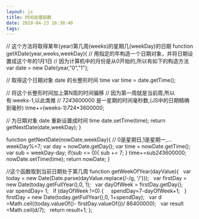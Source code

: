 ```yaml
---
layout: js
title: 时间处理函数
date: 2019-04-23 16:30:40
tags:
---
```


// 这个方法将取得某年(year)第几周(weeks)的星期几(weekDay)的日期 
function getXDate(year,weeks,weekDay){ 
  // 用指定的年构造一个日期对象，并将日期设置成这个年的1月1日 
  // 因为计算机中的月份是从0开始的,所以有如下的构造方法 
  var date = new Date(year,"0","1"); 

  // 取得这个日期对象 date 的长整形时间 time 
  var time = date.getTime(); 

  // 将这个长整形时间加上第N周的时间偏移 
  // 因为第一周就是当前周,所以有:weeks-1,以此类推 
  // 7*24*3600000 是一星期的时间毫秒数,(JS中的日期精确到毫秒) 
  time+=(weeks-1)*7*24*3600000; 

  // 为日期对象 date 重新设置成时间 time 
  date.setTime(time); 
  return getNextDate(date,weekDay); 
}


function getNextDate(nowDate,weekDay){ 
  // 0是星期日,1是星期一,... 
  weekDay%=7; 
  var day = nowDate.getDay(); 
  var time = nowDate.getTime(); 
  var sub = weekDay-day; 
  if(sub <= 0){ 
  sub += 7; 
  } 
  time+=sub*24*3600000; 
  nowDate.setTime(time); 
  return nowDate; 
}

//这个函数取到当前日期处于第几周
function getWeekOfYear(dayValue){
    var today = new Date(Date.parse(dayValue.replace(/-/g, '/')));
    var firstDay = new Date(today.getFullYear(),0, 1);
    var dayOfWeek = firstDay.getDay(); 
    var spendDay= 1;
    if (dayOfWeek !=0) {
      spendDay=7-dayOfWeek+1;
    }
    firstDay = new Date(today.getFullYear(),0, 1+spendDay);
    var d =Math.ceil((today.valueOf()- firstDay.valueOf())/ 86400000);
    var result =Math.ceil(d/7);
    return result+1;
};
